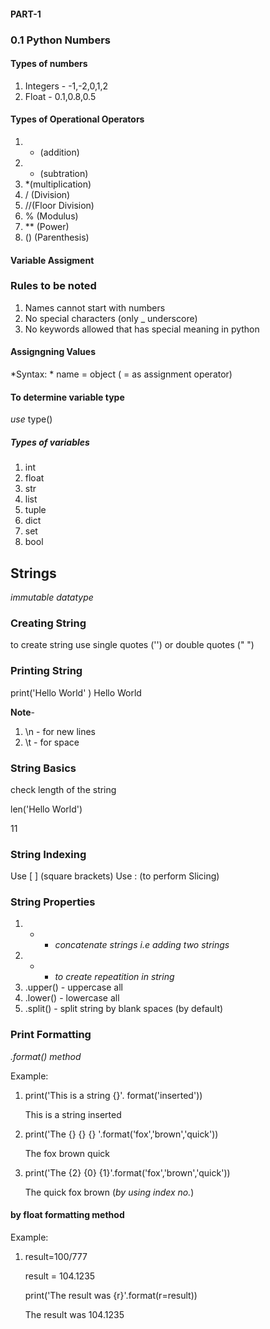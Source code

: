 #### PART-1
### 0.1 Python Numbers

#### **Types of numbers**
1. Integers - -1,-2,0,1,2
2. Float    - 0.1,0.8,0.5

#### **Types of Operational Operators**
1. + (addition)
2. - (subtration)
3. *(multiplication)
4. / (Division)
5. //(Floor Division)
6. % (Modulus)
7. ** (Power)
8. () (Parenthesis)

#### **Variable Assigment**
### **Rules to be noted**
1. Names cannot start with numbers
2. No special characters (only _ underscore)
3. No keywords allowed that has special meaning in python

#### **Assigngning Values**
*Syntax: *
name = object ( = as assignment operator)

#### **To determine variable type**
 *use* type()
##### **Types of variables**
1. int
2. float
3. str
4. list
5. tuple
6. dict
7. set
8. bool

## Strings 
*immutable datatype*

### **Creating String**
 to create string use single quotes ('') or double quotes (" ")
 
### **Printing String**

print('Hello World' )
  Hello World
 
**Note**- 
1. \n - for new lines
2. \t - for space
		  
### **String Basics**
check length of the string

len('Hello World')

11

### **String Indexing**

Use [ ] (square brackets)
Use : (to perform Slicing)

### **String Properties**
 1. + - *concatenate strings i.e adding two strings*
 2. * -  *to create repeatition in string*
 3. .upper() - uppercase all
 4. .lower() - lowercase all
 5. .split() - split string by blank spaces (by default)
 
### **Print Formatting**

*.format() method*

Example:

1. print('This is a string {}'. format('inserted'))

     This is  a string inserted

2. print('The {} {} {} '.format('fox','brown','quick'))

     The fox brown quick 

3. print('The {2} {0} {1}'.format('fox','brown','quick'))
    
	The quick fox brown (*by using index no.*)
	
#### by float formatting method 

Example:

1. result=100/777
   
   result = 104.1235
   
   print('The result was {r}'.format(r=result))
   
   The result was 104.1235
   
   

	

 
 




